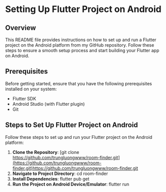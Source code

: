 # Setting Up Flutter Project on Android

## Overview
This README file provides instructions on how to set up and run a Flutter project on the Android platform from my GitHub repository. Follow these steps to ensure a smooth setup process and start building your Flutter app on Android.

## Prerequisites
Before getting started, ensure that you have the following prerequisites installed on your system:
- Flutter SDK
- Android Studio (with Flutter plugin)
- Git

## Steps to Set Up Flutter Project on Android
Follow these steps to set up and run your Flutter project on the Android platform:

1. **Clone the Repository**: [git clone https://github.com/trungluongwww/room-finder.git](https://github.com/trungluongwww/room-finder.git)https://github.com/trungluongwww/room-finder.git
2. **Navigate to Project Directory**: cd room-finder
3. **Install Dependencies**: flutter pub get
4. **Run the Project on Android Device/Emulator**: flutter run
